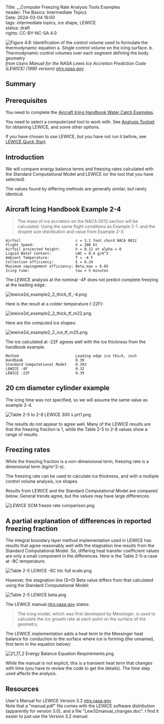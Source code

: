 Title: __Computer Freezing Rate Analysis Tools Examples    
header: The Basics: Intermediate Topics  
Date: 2024-03-04 16:00  
tags: intermediate topics, ice shape, LEWICE   
status: draft  
rights: CC-BY-NC-SA 4.0  

![Figure 4.8: Identification of the control volume used to formulate the thermodynamic equation  
a. Single control volume on the icing surface.  
b. Thermodynamic control volumes over each segment defining the body geometry  
](..%2Fimages%2Fbasics%2FLEWICE%20control%20volumes.png)  
_from Users Manual for the NASA Lewis Ice Accretion Prediction Code (LEWICE) (1990 version) [ntrs.nasa.gov](https://ntrs.nasa.gov/citations/19900011627)_  

## Summary  

## Prerequisites  

You need to complete the [Aircraft Icing Handbook Water Catch Examples]({filename}intermediate_water_catch_examples.md).  

You need to select a computerized tool to work with. 
See [Analysis Toolset]({filename}intermediate_toolset.md) 
for obtaining LEWICE, and some other options.  

If you have chosen to use LEWICE, but you have not run it before, see 
[LEWICE Quick Start]({filename}LEWICE%20quickstart.md).  

## Introduction  

We will compare energy balance terms and freezing rates calculated with the 
Standard Computational Model and LEWICE (or the tool that you have selected).  

The values found by differing methods are generally similar, but rarely identical. 

## Aircraft Icing Handbook Example 2-4  

>The mass of ice accretion on the NACA 0012 section will be calculated. Using the same flight 
conditions as Example 2-1. and the droplet size distribution and value from Example 2-3:  

```text
Airfoil                         c = 3.1 foot chord NACA 0012  
Flight Speed:                   V = 200 kt  
Airfoil projected height:       h = 0.12 at alpha = 0  
Liquid Water Content:           LWC = 0.4 g/m^3
Ambient Temperature:            T = -4 F
Collection efficiency:          E = 0.24  
Maximum impingement efficiency: Beta_max = 0.65  
Icing time:                     tau = 5 minutes  
``` 

The LEWICE analysis at the nominal -4F does not predict complete freezing 
at the leading edge:  

![lewice2d_example2_2_thick_tf_-4.png](..%2Fimages%2Fbasics%2Flewice2d_example2_2_thick_tf_-4.png)

Here is the result at a colder temperature (-22F):  

![lewice2d_example2_2_thick_tf_m22.png](..%2Fimages%2Fbasics%2Flewice2d_example2_2_thick_tf_m22.png)  

Here are the computed ice shapes:

![lewice2d_example2_2_ice_tf_m25.png](..%2Fimages%2Fbasics%2Flewice2d_example2_2_ice_tf_m25.png)  

The ice calculated at -22F agrees well with the ice thickness from the handbook example.  

```text
Method                          Leading edge ice thick, inch
Handbook                        0.39
Standard Computational Model    0.393
LEWICE -4F                      0.32
LEWICE -22F                     0.39
```

## 20 cm diameter cylinder example  

The icing time was not specified, 
so we will assume the same value as example 2-4.  

![Table 2-5 to 2-8 LEWICE 300 s prt1.png](..%2F..%2Ficinganalysis%2Flewice%2Fhandbook_20cm_cylinder%2FTable%202-5%20to%202-8%20LEWICE%20300%20s%20prt1.png)  

The results do not appear to agree well. 
Many of the LEWICE results are that the freezing fraction is 1, 
while the Table 2-5 to 2-8 values show a range of results.  

## Freezing rates  

While the freezing fraction is a non-dimensional term, 
freezing rate is a dimensional term (kg/m^2-s). 

The freezing rate can be used to calculate ice thickness, 
and with a multiple control volume analysis, ice shapes. 

Results from LEWICE and the Standard Computational Model are compared below. 
General trends agree, but the values may have large differences. 

![LEWICE SCM freeze rate comparison.png](..%2F..%2Ficinganalysis%2Flewice%2Fhandbook_20cm_cylinder%2FLEWICE%20SCM%20freeze%20rate%20comparison.png)  

## A partial explanation of differences in reported freezing fraction  

The integral boundary layer method implementation used in LEWICE has results that agree reasonably well 
with the stagnation line results from the Standard Computational Model. 
So, differing heat transfer coefficient values are only a small component in the differences. 
Here is the Table 2-5-a case at -8C temperature:  

![Table 2-5 LEWICE -8C htc full scale.png](..%2F..%2Ficinganalysis%2Flewice%2Fhandbook_20cm_cylinder%2FTable%202-5%20LEWICE%20-8C%20htc%20full%20scale.png)  

However, the stagnation line (S=0) Beta value differs from that calculated using the Standard Computational Model:  
 
![Table 2-5 LEWICE beta.png](..%2F..%2Ficinganalysis%2Flewice%2Fhandbook_20cm_cylinder%2FTable%202-5%20LEWICE%20beta.png)  

The LEWICE manual [ntrs.nasa.gov](https://ntrs.nasa.gov/citations/20080048307) states:  

>The icing model, which was first developed by Messinger, is used to calculate the ice growth rate at each point on the surface of the geometry.  

The LEWICE implementation adds a heat term to the Messinger heat balance for conduction to the surface where ice is forming
(the unnamed, first term in the equation below):  

![21_17_2 Energy Balance Equation Requirements.png](..%2Fimages%2Fbasics%2F21_17_2%20Energy%20Balance%20Equation%20Requirements.png)  

While the manual is not explicit, this is a transient heat term that changes with time
(you have to review the code to get the details). 
The time step used affects the analysis. 

## Resources  

User's Manual for LEWICE Version 3.2 [ntrs.nasa.gov](https://ntrs.nasa.gov/citations/20080048307)  
Note that a "manual.pdf" file comes with the LEWICE software distribution (apparently for version 3.0), 
and a file "Lew32manual_changes.doc". 
I find it easier to just use the Version 3.2 manual.  





